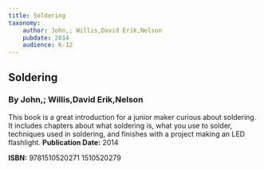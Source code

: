 ```yaml
---
title: Soldering
taxonomy:
	author: John,; Willis,David Erik,Nelson
	pubdate: 2014
	audience: K-12
---
```

## Soldering
### By John,; Willis,David Erik,Nelson

This book is a great introduction for a junior maker curious about soldering.  It includes chapters about what soldering is, what you use to solder, techniques used in soldering, and finishes with a project making an LED flashlight.
**Publication Date:** 2014

**ISBN:** 9781510520271 1510520279